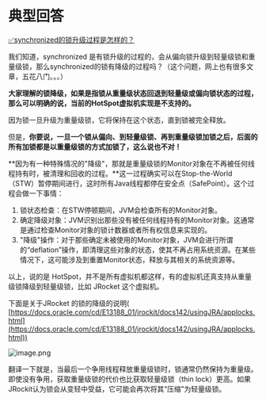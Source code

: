# 典型回答

[✅synchronized的锁升级过程是怎样的？](https://www.yuque.com/hollis666/fo22bm/cv5kt1?view=doc_embed)

我们知道，synchronized 是有锁升级的过程的，会从偏向锁升级到轻量级锁和重量级锁，那么synchronized的锁有降级的过程吗？（这个问题，网上也有很多文章，五花八门。。。）

**大家理解的锁降级，如果是指锁从重量级状态回退到轻量级或偏向锁状态的过程，那么可以明确的说，当前的HotSpot虚拟机实现是不支持的。**

因为锁一旦升级为重量级锁，它将保持在这个状态，直到锁被完全释放。

但是，**你要说，一旦一个锁从偏向、到轻量级锁、再到重量级锁加锁之后，后面的所有加锁都是以重量级锁的方式加锁了，这么说也不对！**

**因为有一种特殊情况的"降级"，那就是重量级锁的Monitor对象在不再被任何线程持有时，被清理和回收的过程。**这一过程确实可以在Stop-the-World（STW）暂停期间进行，这时所有Java线程都停在安全点（SafePoint）。这个过程会做一下事情：

1. 锁状态检查：在STW停顿期间，JVM会检查所有的Monitor对象。
2. 确定降级对象：JVM识别出那些没有被任何线程持有的Monitor对象。这通常是通过检查Monitor对象的锁计数器或者所有权信息来实现的。
3. "降级"操作：对于那些确定未被使用的Monitor对象，JVM会进行所谓的“deflation”操作，即清理这些对象的状态，使其不再占用系统资源。在某些情况下，这可能涉及到重置Monitor状态，释放与其相关的系统资源等。

以上，说的是 HotSpot，并不是所有虚拟机都这样，有的虚拟机还真支持从重量级锁降级到轻量级锁，比如 JRocket 这个虚拟机。

下面是关于JRocket 的锁的降级的说明( [https://docs.oracle.com/cd/E13188_01/jrockit/docs142/usingJRA/applocks.html](https://docs.oracle.com/cd/E13188_01/jrockit/docs142/usingJRA/applocks.html))

![image.png](https://cdn.nlark.com/yuque/0/2024/png/5378072/1714541306562-862ad765-ee44-4da9-ad41-2fa170638b19.png#averageHue=%23e8e8e8&clientId=u8a41087c-22fa-4&from=paste&height=298&id=ud95ff116&originHeight=298&originWidth=3516&originalType=binary&ratio=1&rotation=0&showTitle=false&size=172705&status=done&style=none&taskId=u486c01a5-7895-418b-9aa7-9a7c1dec813&title=&width=3516)

翻译一下就是，当最后一个争用线程释放重量级锁时，锁通常仍然保持为重量级。即使没有争用，获取重量级锁的代价也比获取轻量级锁（thin lock）更高。如果JRockit认为锁会从变轻中受益，它可能会再次将其“压缩”为轻量级锁。


